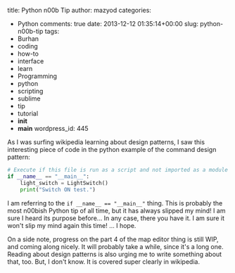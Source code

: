 title: Python n00b Tip
author: mazyod
categories:
- Python
comments: true
date: 2013-12-12 01:35:14+00:00
slug: python-n00b-tip
tags:
- Burhan
- coding
- how-to
- interface
- learn
- Programming
- python
- scripting
- sublime
- tip
- tutorial
- __init__
- __main__
wordpress_id: 445

As I was surfing wikipedia learning about design patterns, I saw this interesting piece of code in the python example of the command design pattern:




```python
# Execute if this file is run as a script and not imported as a module 
if __name__ == "__main__": 
    light_switch = LightSwitch() 
    print("Switch ON test.") 

```




I am referring to the `if __name__ == "__main__"` thing. This is probably the most n00bish Python tip of all time, but it has always slipped my mind! I am sure I heard its purpose before... In any case, there you have it. I am sure it won't slip my mind again this time! ... I hope.





On a side note, progress on the part 4 of the map editor thing is still WIP, and coming along nicely. It will probably take a while, since it's a long one. Reading about design patterns is also urging me to write something about that, too. But, I don't know. It is covered super clearly in wikipedia.



